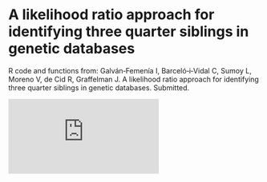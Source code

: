 # A likelihood ratio approach for identifying three quarter siblings in genetic databases

R code and functions from: Galván‐Femenía I, Barceló‐i‐Vidal C, Sumoy L, Moreno V, de Cid R, Graffelman J. A likelihood ratio approach for identifying three quarter siblings in genetic databases. Submitted.


![alt text](https://github.com/ivangalvan/LR-3.4S/plots/k0_k1_plot.pdf)
